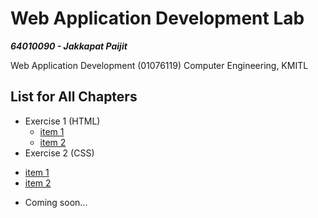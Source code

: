 # Web Application Development Lab

***64010090 - Jakkapat Paijit*** 

Web Application Development (01076119) Computer Engineering, KMITL<br>

## List for All Chapters
+ Exercise 1 (HTML)
  - <a href="./exercise-01/item_1.html">item 1<a/>
  - <a href="./exercise-01/item_2.html">item 2<a/>
 + Exercise 2 (CSS)
  - <a href="./exercise-02/item_1.html">item 1<a/>
  - <a href="./exercise-02/item_1.html">item 2<a/>
+ Coming soon...
